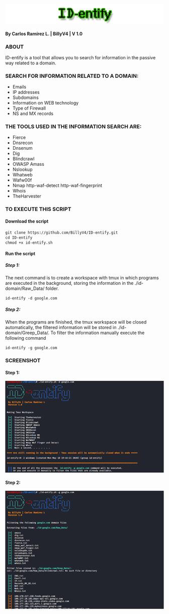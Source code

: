 ![alt tag](https://github.com/BillyV4/ID-entify/blob/master/Images/ID-entify-Logo.jpg)
#### By Carlos Ramírez L. | BillyV4 | V 1.0

### ABOUT
ID-entify is a tool that allows you to search for information in the passive way related to a domain.

### SEARCH FOR INFORMATION RELATED TO A DOMAIN: 
  - Emails 
  - IP addresses 
  - Subdomains 
  - Information on WEB technology 
  - Type of Firewall 
  - NS and MX records 

### THE TOOLS USED IN THE INFORMATION SEARCH ARE:
  - Fierce
  - Dnsrecon
  - Dnsenum
  - Dig
  - Blindcrawl
  - OWASP Amass
  - Nslookup
  - Whatweb
  - Wafw00f
  - Nmap http-waf-detect http-waf-fingerprint
  - Whois
  - TheHarvester
 
### TO EXECUTE THIS SCRIPT 

#### Download the script
```
git clone https://github.com/BillyV4/ID-entify.git
cd ID-entify
chmod +x id-entify.sh
```

#### Run the script
##### Step 1:
The next command is to create a workspace with tmux in which programs are executed in the background, storing the information in the ./id-domain/Raw_Data/ folder.


```
id-entify -d google.com
```

##### Step 2:
When the programs are finished, the tmux workspace will be closed automatically, the filtered information will be stored in ./id-domain/Greep_Data/. To filter the information manually execute the following command


```
id-entify -g google.com
```

### SCREENSHOT
#### Step 1: 

![alt tag](https://github.com/BillyV4/ID-entify/blob/master/Images/id-entify%20search.png)

#### Step 2: 
![alt tag](https://github.com/BillyV4/ID-entify/blob/master/Images/id-entify%20greep.png)
